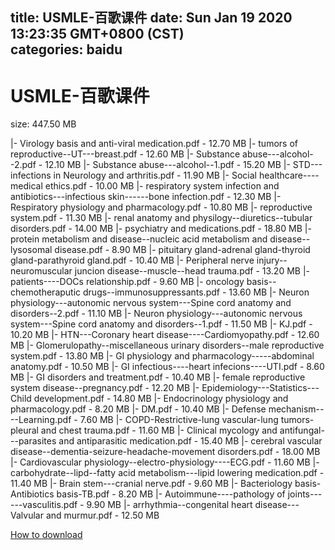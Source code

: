 
title: USMLE-百歌课件
date: Sun Jan 19 2020 13:23:35 GMT+0800 (CST)    
categories: baidu
---

# USMLE-百歌课件
size: 447.50 MB
 
 
|- Virology basis and anti-viral medication.pdf - 12.70 MB
|- tumors of reproductive--UT---breast.pdf - 12.60 MB
|- Substance abuse---alcohol--2.pdf - 12.10 MB
|- Substance abuse---alcohol--1.pdf - 15.20 MB
|- STD---infections in Neurology and arthritis.pdf - 11.90 MB
|- Social healthcare----medical ethics.pdf - 10.00 MB
|- respiratory system infection and antibiotics---infectious skin------bone infection.pdf - 12.30 MB
|- Respiratory physiology and pharmacology.pdf - 10.80 MB
|- reproductive system.pdf - 11.30 MB
|- renal anatomy and physilogy--diuretics--tubular disorders.pdf - 14.00 MB
|- psychiatry and medications.pdf - 18.80 MB
|- protein metabolism and disease--nucleic acid metabolism and disease--lysosomal disease.pdf - 8.90 MB
|- pituitary gland-adrenal gland-thyroid gland-parathyroid gland.pdf - 10.40 MB
|- Peripheral nerve injury--neuromuscular juncion disease--muscle--head trauma.pdf - 13.20 MB
|- patients----DOCs relationship.pdf - 9.60 MB
|- oncology basis--chemotheraputic drugs--immunosuppressants.pdf - 13.60 MB
|- Neuron physiology---autonomic nervous system---Spine cord anatomy and disorders--2.pdf - 11.10 MB
|- Neuron physiology---autonomic nervous system---Spine cord anatomy and disorders--1.pdf - 11.50 MB
|- KJ.pdf - 10.20 MB
|- HTN---Coronary heart disease----Cardiomyopathy.pdf - 12.60 MB
|- Glomerulopathy--miscellaneous urinary disorders--male reproductive system.pdf - 13.80 MB
|- GI physiology and pharmacology-----abdominal anatomy.pdf - 10.50 MB
|- GI infectious----heart infecions----UTI.pdf - 8.60 MB
|- GI disorders and treatment.pdf - 10.40 MB
|- female reproductive system disease--pregnancy.pdf - 12.20 MB
|- Epidemiology---Statistics---Child development.pdf - 14.80 MB
|- Endocrinology physiology and pharmacology.pdf - 8.20 MB
|- DM.pdf - 10.40 MB
|- Defense mechanism----Learning.pdf - 7.60 MB
|- COPD-Restrictive-lung vascular-lung tumors-pleural and chest trauma.pdf - 11.60 MB
|- Clinical mycology and antifungal---parasites and antiparasitic medication.pdf - 15.40 MB
|- cerebral vascular disease--dementia-seizure-headache-movement disorders.pdf - 18.00 MB
|- Cardiovascular physiology--electro-physiology----ECG.pdf - 11.60 MB
|- carbohydrate--lipd--fatty acid metabolism---lipid lowering medication.pdf - 11.40 MB
|- Brain stem---cranial nerve.pdf - 9.60 MB
|- Bacteriology basis-Antibiotics basis-TB.pdf - 8.20 MB
|- Autoimmune----pathology of joints------vasculitis.pdf - 9.90 MB
|- arrhythmia--congenital heart disease---Valvular and murmur.pdf - 12.50 MB

[How to download](https://bpcam.bemobtrk.com/go/2ceec3aa-1ca2-46d6-b9ff-aaa5c184517c?jno=354)